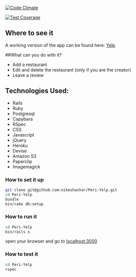 [![Code Climate](https://codeclimate.com/github/nikeshashar/Peri-Yelp/badges/gpa.svg)](https://codeclimate.com/github/nikeshashar/Peri-Yelp)

[![Test Coverage](https://codeclimate.com/github/nikeshashar/Peri-Yelp/badges/coverage.svg)](https://codeclimate.com/github/nikeshashar/Peri-Yelp)

## Where to see it

A working version of the app can be found here: [Yelp](http://peaceful-fjord-8539.herokuapp.com/)

##What can you do with it?
+ Add a restaurant
+ Edit and delete the restaurant (only if you are the creator)
+ Leave a review


## Technologies Used:

  + Rails
  + Ruby
  + Postgresql
  + Capybara
  + RSpec
  + CSS
  + Javascript
  + jQuery
  + Heroku
  + Devise
  + Amazon S3
  + Paperclip
  + Imagemagick
  

### How to set it up
```sh
git clone git@github.com:nikeshashar/Peri-Yelp.git
cd Peri-Yelp
bundle
bin/rake db:setup
```

### How to run it
```sh
cd Peri-Yelp
bin/rails s
```

open your browser and go to [localhost:3000](http://localhost:3000)

### How to test it
```sh
cd Peri-Yelp
rspec
```

